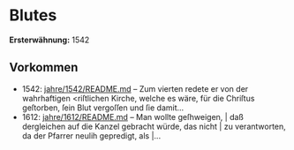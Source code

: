 # Blutes

**Ersterwähnung:** 1542

## Vorkommen
- 1542: [jahre/1542/README.md](../jahre/1542/README.md) – Zum vierten redete er von der wahrhaftigen <riſtlichen
Kirche, welche es wäre, für die Chriſtus geſtorben, ſein
Blut vergoſſen und ſie damit...
- 1612: [jahre/1612/README.md](../jahre/1612/README.md) – Man wollte geſhweigen, |
daß dergleichen auf die Kanzel gebracht würde, das nicht |
zu verantworten, da der Pfarrer neulih gepredigt, als |...
